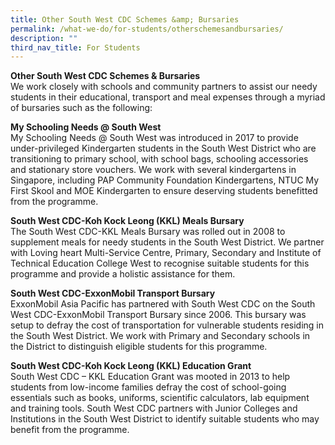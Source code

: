 ```yaml
---
title: Other South West CDC Schemes &amp; Bursaries
permalink: /what-we-do/for-students/otherschemesandbursaries/
description: ""
third_nav_title: For Students
---
```

**Other South West CDC Schemes &amp; Bursaries**<br>
We work closely with schools and community partners to assist our needy students in their educational, transport and meal expenses through a myriad of bursaries such as the following:

**My Schooling Needs @ South West**<br>
My Schooling Needs @ South West was introduced in 2017 to provide under-privileged Kindergarten students in the South West District who are transitioning to primary school, with school bags, schooling accessories and stationary store vouchers. We work with several kindergartens in Singapore, including PAP Community Foundation Kindergartens, NTUC My First Skool and MOE Kindergarten to ensure deserving students benefitted from the programme.

**South West CDC-Koh Kock Leong (KKL) Meals Bursary**<br>
The South West CDC-KKL Meals Bursary was rolled out in 2008 to supplement meals for needy students in the South West District. We partner with Loving heart Multi-Service Centre, Primary, Secondary and Institute of Technical Education College West to recognise suitable students for this programme and provide a holistic assistance for them.

**South West CDC-ExxonMobil Transport Bursary**<br>
ExxonMobil Asia Pacific has partnered with South West CDC on the South West CDC-ExxonMobil Transport Bursary since 2006. This bursary was setup to defray the cost of transportation for vulnerable students residing in the South West District. We work with Primary and Secondary schools in the District to distinguish eligible students for this programme. 

**South West CDC-Koh Kock Leong (KKL) Education Grant**<br>
South West CDC – KKL Education Grant was mooted in 2013 to help students from low-income families defray the cost of school-going essentials such as books, uniforms, scientific calculators, lab equipment and training tools. South West CDC partners with Junior Colleges and Institutions in the South West District to identify suitable students who may benefit from the programme.


